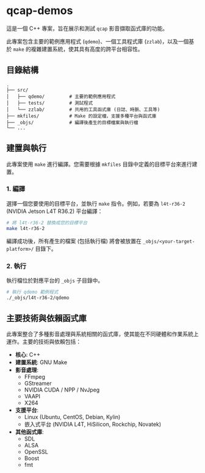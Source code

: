 # qcap-demos

這是一個 C++ 專案，旨在展示和測試 `qcap` 影音擷取函式庫的功能。

此專案包含主要的範例應用程式 (`qdemo`)、一個工具程式庫 (`zzlab`)，以及一個基於 `make` 的複雜建置系統，使其具有高度的跨平台相容性。

## 目錄結構

```
.
├── src/
│   ├── qdemo/         # 主要的範例應用程式
│   ├── tests/         # 測試程式
│   └── zzlab/         # 共用的工具函式庫 (日誌、時脈、工具等)
├── mkfiles/           # Make 的設定檔，支援多種平台與函式庫
├── _objs/             # 編譯後產生的目標檔案與執行檔
└── ...
```

## 建置與執行

此專案使用 `make` 進行編譯。您需要根據 `mkfiles` 目錄中定義的目標平台來進行建置。

### 1. 編譯

選擇一個您要使用的目標平台，並執行 `make` 指令。例如，若要為 `l4t-r36-2` (NVIDIA Jetson L4T R36.2) 平台編譯：

```bash
# 將 l4t-r36-2 替換成您的目標平台
make l4t-r36-2
```

編譯成功後，所有產生的檔案 (包括執行檔) 將會被放置在 `_objs/<your-target-platform>/` 目錄下。

### 2. 執行

執行檔位於對應平台的 `_objs` 子目錄中。

```bash
# 執行 qdemo 範例程式
./_objs/l4t-r36-2/qdemo
```

## 主要技術與依賴函式庫

此專案整合了多種影音處理與系統相關的函式庫，使其能在不同硬體和作業系統上運作。主要的技術與依賴包括：

*   **核心**: C++
*   **建置系統**: GNU Make
*   **影音處理**:
    *   FFmpeg
    *   GStreamer
    *   NVIDIA CUDA / NPP / NvJpeg
    *   VAAPI
    *   X264
*   **支援平台**:
    *   Linux (Ubuntu, CentOS, Debian, Kylin)
    *   嵌入式平台 (NVIDIA L4T, HiSilicon, Rockchip, Novatek)
*   **其他函式庫**:
    *   SDL
    *   ALSA
    *   OpenSSL
    *   Boost
    *   fmt
